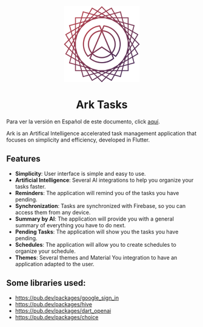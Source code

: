 <div align="center">

<a href="https://github.com/Laesx/ark_tasks">
    <img src="assets/logo_transparent.png" alt="Ark logo" height="200px" width="200px" />
</a>

# Ark Tasks

</div>

Para ver la versión en Español de este documento, click [aquí](README.md).

Ark is an Artifical Intelligence accelerated task management application that focuses on simplicity and efficiency, developed in Flutter.

## Features

- **Simplicity**: User interface is simple and easy to use.
- **Artificial Intelligence**: Several AI integrations to help you organize your tasks faster.
- **Reminders**: The application will remind you of the tasks you have pending.
- **Synchronization**: Tasks are synchronized with Firebase, so you can access them from any device.
- **Summary by AI**: The application will provide you with a general summary of everything you have to do next.
- **Pending Tasks**: The application will show you the tasks you have pending.
- **Schedules**: The application will allow you to create schedules to organize your schedule.
- **Themes**: Several themes and Material You integration to have an application adapted to the user.


## Some libraries used:

- https://pub.dev/packages/google_sign_in
- https://pub.dev/packages/hive
- https://pub.dev/packages/dart_openai
- https://pub.dev/packages/choice





